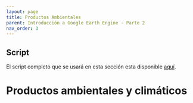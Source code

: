 ```yaml
---
layout: page
title: Productos Ambientales
parent: Introducción a Google Earth Engine - Parte 2
nav_order: 3
---
```


## Script
El script completo que se usará en esta sección esta disponible [aquí]().

# Productos ambientales y climáticos
